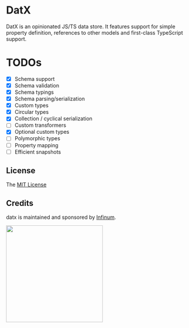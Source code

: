 # DatX

DatX is an opinionated JS/TS data store. It features support for simple property definition, references to other models and first-class TypeScript support.

# TODOs

- [x] Schema support
- [x] Schema validation
- [x] Schema typings
- [x] Schema parsing/serialization
- [x] Custom types
- [x] Circular types
- [x] Collection / cyclical serialization
- [ ] Custom transformers
- [x] Optional custom types
- [ ] Polymorphic types
- [ ] Property mapping
- [ ] Efficient snapshots

## License

The [MIT License](LICENSE)

## Credits

datx is maintained and sponsored by
[Infinum](https://www.infinum.co).

<img src="https://infinum.co/infinum.png" width="264">
